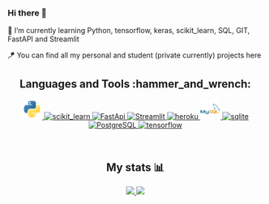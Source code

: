 ### Hi there 👋

:dart: I’m currently learning Python, tensorflow, keras, scikit_learn, SQL, GIT, FastAPI and Streamlit

:kite: You can find all my personal and student (private currently) projects here

<h2 align="center">Languages and Tools :hammer_and_wrench:</h2>

<p align="center"> 
<a href="https://www.python.org" target="_blank"> <img src="https://raw.githubusercontent.com/devicons/devicon/master/icons/python/python-original.svg" alt="python" width="40" height="40"/> </a> 
<a href="https://scikit-learn.org/" target="_blank"> <img src="https://upload.wikimedia.org/wikipedia/commons/0/05/Scikit_learn_logo_small.svg" alt="scikit_learn" width="40" height="40"/> </a>
<a href="https://fastapi.tiangolo.com/" target="_blank"> <img src="https://pbs.twimg.com/profile_images/1417542931209199621/fWMEIB5j_400x400.jpg" alt="FastApi" width="40" height="40"/> </a> 
<a href="https://streamlit.io/" target="_blank"> <img src="https://streamlit.io/favicon.svg" alt="Streamlit" width="40" height="40"/> </a>
<a href="https://heroku.com" target="_blank"> <img src="https://www.vectorlogo.zone/logos/heroku/heroku-icon.svg" alt="heroku" width="40" height="40"/> </a> 
<a href="https://www.mysql.com/" target="_blank"> <img src="https://raw.githubusercontent.com/devicons/devicon/master/icons/mysql/mysql-original-wordmark.svg" alt="mysql" width="40" height="40"/> </a> 
<a href="https://www.sqlite.org/" target="_blank"> <img src="https://www.vectorlogo.zone/logos/sqlite/sqlite-icon.svg" alt="sqlite" width="40" height="40"/> </a>
  <a href="https://www.postgresql.org/" target="_blank"> <img src="https://www.postgresql.org/media/img/about/press/elephant.png" alt="PostgreSQL" width="40" height="40"/> </a>
<a href="https://www.tensorflow.org" target="_blank"> <img src="https://www.vectorlogo.zone/logos/tensorflow/tensorflow-icon.svg" alt="tensorflow" width="40" height="40"/>  </a>  
 </p>
 
 <br>
 
<h2 align="center">My stats 📊</h2> 

<div align="center">
   <a href="https://github.com/Tomlora">
   <img height="148em" src="https://github-readme-stats.vercel.app/api?username=Tomlora&show_icons=true&theme=algolia&include_all_commits=true&count_private=true"/>
  <img height="148em" src="https://github-readme-stats.vercel.app/api/top-langs/?username=Tomlora&layout=compact&langs_count=4&theme=algolia"/>
</div>
